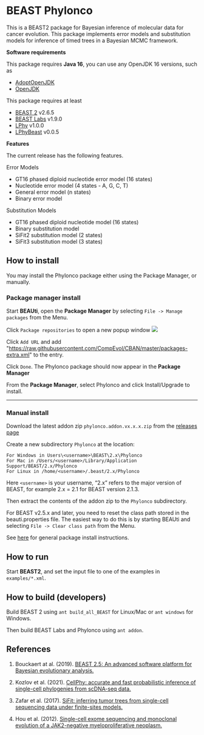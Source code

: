 # BEAST Phylonco
This is a BEAST2 package for Bayesian inference of molecular data for cancer evolution. This package implements error models and substitution models for inference of timed trees in a Bayesian MCMC framework. 

**Software requirements**

This package requires **Java 16**, you can use any OpenJDK 16 versions, such as
* [AdoptOpenJDK](https://adoptopenjdk.net/?variant=openjdk16)
* [OpenJDK](https://openjdk.java.net/install/index.html)

This package requires at least
* [BEAST 2](https://github.com/CompEvol/beast2) v2.6.5 
* [BEAST Labs](https://github.com/BEAST2-Dev/BEASTLabs) v1.9.0
* [LPhy](https://github.com/LinguaPhylo/linguaPhylo) v1.0.0
* [LPhyBeast](https://github.com/LinguaPhylo/LPhyBeast) v0.0.5

**Features**

The current release has the following features.

Error Models
* GT16 phased diploid nucleotide error model (16 states)
* Nucleotide error model (4 states - A, G, C, T)
* General error model (n states)
* Binary error model

Substitution Models
* GT16 phased diploid nucleotide model (16 states)
* Binary substitution model
* SiFit2 substitution model (2 states)
* SiFit3 substitution model (3 states)

## How to install
You may install the Phylonco package either using the Package Manager, or manually.

### Package manager install
Start **BEAUti**, open the **Package Manager** by selecting `File -> Manage packages` from the Menu.

Click `Package repositories` to open a new popup window
<img src="https://raw.githubusercontent.com/rbouckaert/obama/master/doc/package_repos.png">

Click `Add URL` and add "https://raw.githubusercontent.com/CompEvol/CBAN/master/packages-extra.xml" to the entry.

Click `Done`. The Phylonco package should now appear in the **Package Manager**

From the **Package Manager**, select Phylonco and click Install/Upgrade to install.

---

### Manual install
Download the latest addon zip `phylonco.addon.vx.x.x.zip` from the [releases page](https://github.com/kche309/beast-phylonco/releases/latest)

Create a new subdirectory `Phylonco` at the location: 
```
For Windows in Users\<username>\BEAST\2.x\Phylonco
For Mac in /Users/<username>/Library/Application Support/BEAST/2.x/Phylonco
For Linux in /home/<username>/.beast/2.x/Phylonco
```
Here `<username>` is your username, “2.x” refers to the major version of BEAST, for example 2.x = 2.1 for BEAST version 2.1.3.
 
Then extract the contents of the addon zip to the `Phylonco` subdirectory.

For BEAST v2.5.x and later, you need to reset the class path stored in the beauti.properties file. The easiest way to do this is by starting BEAUti and selecting `File -> Clear class path` from the Menu.

See [here](http://www.beast2.org/managing-packages/) for general package install instructions.

## How to run 

Start **BEAST2**, and set the input file to one of the examples in `examples/*.xml`.

## How to build (developers)

Build BEAST 2 using `ant build_all_BEAST` for Linux/Mac or `ant windows` for Windows.

Then build BEAST Labs and Phylonco using `ant addon`.

## References
1. Bouckaert at al. (2019). [BEAST 2.5: An advanced software platform for Bayesian evolutionary analysis.](https://doi.org/10.1371/journal.pcbi.1006650)

2. Kozlov et al. (2021). [CellPhy: accurate and fast probabilistic inference of single-cell phylogenies from scDNA-seq data.](https://doi.org/10.1101/2020.07.31.230292)
 
3. Zafar et al. (2017). [SiFit: inferring tumor trees from single-cell sequencing data under finite-sites models.](https://doi.org/10.1186/s13059-017-1311-2)

4. Hou et al. (2012). [Single-cell exome sequencing and monoclonal evolution of a JAK2-negative myeloproliferative neoplasm.]( https://doi.org/10.1016/j.cell.2012.02.028)


